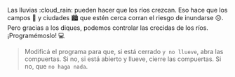 Las lluvias :cloud_rain: pueden hacer que los ríos crezcan. Eso hace que los campos :sunrise_over_mountains: y ciudades :cityscape: que estén cerca corran el riesgo de inundarse :persevere:. Pero gracias a los diques, podemos controlar las crecidas de los ríos. ¡Programémoslo! :computer:

> Modificá el programa para que, si está cerrado `y no llueve`, abra las compuertas. Si no, si está abierto y llueve, cierre las compuertas. Si no, que `no haga nada`.